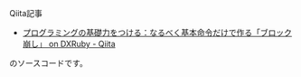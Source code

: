 Qiita記事

- [プログラミングの基礎力をつける：なるべく基本命令だけで作る「ブロック崩し」 on DXRuby - Qiita](https://qiita.com/noanoa07/items/f4c559d2e63507694f62)

のソースコードです。
